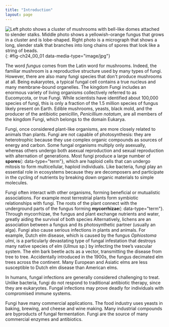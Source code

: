 ```yaml
---
title: "Introduction"
layout: page
---
```



<?cnx.eoc class="summary" title="Sections Summary"?>

<?cnx.eoc class="art-exercise" title="Art Connections"?>

<?cnx.eoc class="multiple-choice" title="Multiple Choice"?>

<?cnx.eoc class="free-response" title="Free Response"?>

 ![Left photo shows a cluster of mushrooms with bell-like domes attached to slender stalks. Middle photo shows a yellowish-orange fungus that grows in a cluster and is lobe-shaped. Right photo is a micrograph that shows a long, slender stalk that branches into long chains of spores that look like a string of beads.](../resources/Figure_24_00_01abcf.jpg "Many species of fungus produce the familiar mushroom (a) which is a reproductive structure. This (b) coral fungus displays brightly colored fruiting bodies. This electron micrograph shows (c) the spore-bearing structures of Aspergillus, a type of toxic fungi found mostly in soil and plants. (credit &#x201C;mushroom&#x201D;: modification of work by Chris Wee; credit &#x201C;coral fungus&#x201D;: modification of work by Cory Zanker; credit &#x201C;Aspergillus&#x201D;: modification of work by Janice Haney Carr, Robert Simmons, CDC; scale-bar data from Matt Russell)"){: #fig-ch24_00_01 data-media-type="image/jpg"}

The word *fungus* comes from the Latin word for mushrooms. Indeed, the familiar mushroom is a reproductive structure used by many types of fungi. However, there are also many fungi species that don\'t produce mushrooms at all. Being eukaryotes, a typical fungal cell contains a true nucleus and many membrane-bound organelles. The kingdom Fungi includes an enormous variety of living organisms collectively referred to as Eucomycota, or true Fungi. While scientists have identified about 100,000 species of fungi, this is only a fraction of the 1.5 million species of fungus likely present on Earth. Edible mushrooms, yeasts, black mold, and the producer of the antibiotic penicillin, *Penicillium notatum*, are all members of the kingdom Fungi, which belongs to the domain Eukarya.

Fungi, once considered plant-like organisms, are more closely related to animals than plants. Fungi are not capable of photosynthesis: they are heterotrophic because they use complex organic compounds as sources of energy and carbon. Some fungal organisms multiply only asexually, whereas others undergo both asexual reproduction and sexual reproduction with alternation of generations. Most fungi produce a large number of **spores**{: data-type="term"}, which are haploid cells that can undergo mitosis to form multicellular, haploid individuals. Like bacteria, fungi play an essential role in ecosystems because they are decomposers and participate in the cycling of nutrients by breaking down organic materials to simple molecules.

Fungi often interact with other organisms, forming beneficial or mutualistic associations. For example most terrestrial plants form symbiotic relationships with fungi. The roots of the plant connect with the underground parts of the fungus forming **mycorrhizae**{: data-type="term"}. Through mycorrhizae, the fungus and plant exchange nutrients and water, greatly aiding the survival of both species Alternatively, lichens are an association between a fungus and its photosynthetic partner (usually an alga). Fungi also cause serious infections in plants and animals. For example, Dutch elm disease, which is caused by the fungus<em> Ophiostoma ulmi</em>, is a particularly devastating type of fungal infestation that destroys many native species of elm (*Ulmus* sp.) by infecting the tree’s vascular system. The elm bark beetle acts as a vector, transmitting the disease from tree to tree. Accidentally introduced in the 1900s, the fungus decimated elm trees across the continent. Many European and Asiatic elms are less susceptible to Dutch elm disease than American elms.

In humans, fungal infections are generally considered challenging to treat. Unlike bacteria, fungi do not respond to traditional antibiotic therapy, since they are eukaryotes. Fungal infections may prove deadly for individuals with compromised immune systems.

Fungi have many commercial applications. The food industry uses yeasts in baking, brewing, and cheese and wine making. Many industrial compounds are byproducts of fungal fermentation. Fungi are the source of many commercial enzymes and antibiotics.

